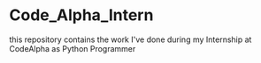 # Code_Alpha_Intern
this repository contains the work I've done during my Internship at CodeAlpha as Python Programmer 
